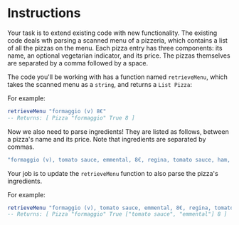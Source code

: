 # Instructions

Your task is to extend existing code with new functionality.
The existing code deals wth parsing a scanned menu of a pizzeria, which contains a list of all the pizzas on the menu. Each pizza entry has three components: its name, an optional vegetarian indicator, and its price. The pizzas themselves are separated by a comma followed by a space.

The code you'll be working with has a function named `retrieveMenu`, which takes the scanned menu as a `string`, and returns a `List Pizza`:

For example:

```elm
retrieveMenu "formaggio (v) 8€"
-- Returns: [ Pizza "formaggio" True 8 ]
```

Now we also need to parse ingredients! They are listed as follows,
between a pizza's name and its price.
Note that ingredients are separated by commas.

```elm
"formaggio (v), tomato sauce, emmental, 8€, regina, tomato sauce, ham, mushrooms, cantal, 11€, ..."
```

Your job is to update the `retrieveMenu` function to also parse the pizza's ingredients.

For example:

```elm
retrieveMenu "formaggio (v), tomato sauce, emmental, 8€, regina, tomato sauce, ham, mushrooms, cantal, 11€"
-- Returns: [ Pizza "formaggio" True ["tomato sauce", "emmental"] 8 ]
```
